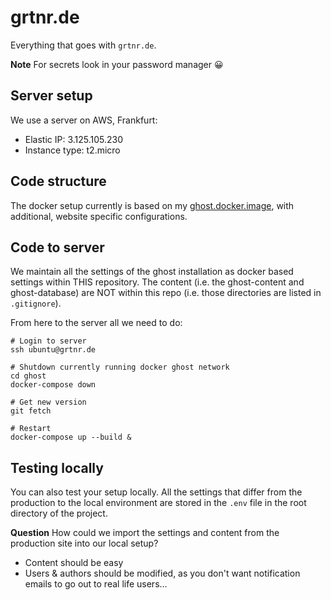 # grtnr.de

Everything that goes with `grtnr.de`.

**Note** For secrets look in your password manager 😀

## Server setup

We use a server on AWS, Frankfurt:

- Elastic IP: 3.125.105.230
- Instance type: t2.micro

## Code structure

The docker setup currently is based on my [ghost.docker.image](https://bitbucket.org/tgartner/ghost.docker.image/src/master/), with additional, website specific configurations.

## Code to server

We maintain all the settings of the ghost installation as docker based settings within THIS repository. The content (i.e. the ghost-content and ghost-database) are NOT within this repo (i.e. those directories are listed in `.gitignore`).

From here to the server all we need to do:

```shell
# Login to server
ssh ubuntu@grtnr.de

# Shutdown currently running docker ghost network
cd ghost
docker-compose down

# Get new version
git fetch

# Restart
docker-compose up --build &
```

## Testing locally

You can also test your setup locally. All the settings that differ from the production to the local environment are stored in the `.env` file in the root directory of the project.


**Question** How could we import the settings and content from the production site into our local setup?

- Content should be easy
- Users & authors should be modified, as you don't want notification emails to go out to real life users...
